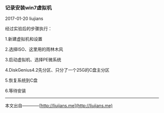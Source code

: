 ### 记录安装win7虚拟机

2017-01-20 liujians

经过实验后的步骤执行：

1.新建虚拟机和设置

2.选择ISO、这里用的雨林木风

3.启动虚拟机、选择PE微系统

4.DiskGenius4.2先分区、只分了一个25G的C盘主分区

5.恢复系统到C盘

6.等待安装
___
本文出自————[http://liujians.me](http://liujians.me)